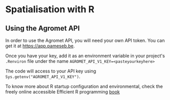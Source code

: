 # Spatialisation with R

## Using the Agromet API
In order to use the Agromet API, you will need your own API token. You can get it at https://app.pameseb.be.

Once you have your key, add it as an environment variable in your project's `.Renviron` file under the name `AGROMET_API_V1_KEY=<pasteyourkeyhere>`

The code will access to your API key using `Sys.getenv("AGROMET_API_V1_KEY")`.

To know more about R startup configuration and environmental, check the freely online accessible Efficient R programming [book](https://csgillespie.github.io/efficientR/3-3-r-startup.html#fnref4)
